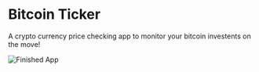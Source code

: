 # Bitcoin Ticker

A crypto currency price checking app to monitor your bitcoin investents on the move!

![Finished App](https://github.com/londonappbrewery/Images/blob/master/bitcoin-flutter-demo.gif)
